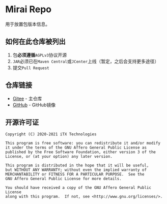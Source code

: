 # Mirai Repo

用于放置包版本信息。

## 如何在此仓库被列出

1. 包**必须遵循**`AGPLv3`协议开源
1. `JAR`必须已在`Maven Central`或`JCenter`上线（暂定，之后会支持更多途径）
1. 提交`Pull Request`

## 仓库链接

* [Gitee](https://gitee.com/peratx/mirai-repo) - 主仓库
* [GitHub](https://github.com/project-mirai/mirai-repo-mirror) - GitHub镜像

## 开源许可证

    Copyright (C) 2020-2021 iTX Technologies

    This program is free software: you can redistribute it and/or modify
    it under the terms of the GNU Affero General Public License as
    published by the Free Software Foundation, either version 3 of the
    License, or (at your option) any later version.

    This program is distributed in the hope that it will be useful,
    but WITHOUT ANY WARRANTY; without even the implied warranty of
    MERCHANTABILITY or FITNESS FOR A PARTICULAR PURPOSE.  See the
    GNU Affero General Public License for more details.

    You should have received a copy of the GNU Affero General Public License
    along with this program.  If not, see <http://www.gnu.org/licenses/>.
